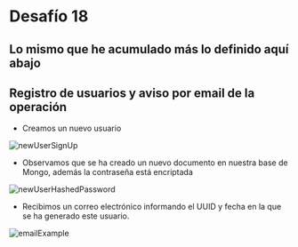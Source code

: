 # Desafío 18
Lo mismo que he acumulado más lo definido aquí abajo
----

## Registro de usuarios y aviso por email de la operación

- Creamos un nuevo usuario

![newUserSignUp](https://user-images.githubusercontent.com/8601103/187552888-f552ea31-be46-46a9-97f4-c00869e3a514.png)

- Observamos que se ha creado un nuevo documento en nuestra base de Mongo, además la contraseña está encriptada

![newUserHashedPassword](https://user-images.githubusercontent.com/8601103/187552883-04859272-d264-4cba-a2b2-9f1c13a47708.png)

- Recibimos un correo electrónico informando el UUID y fecha en la que se ha generado este usuario.

![emailExample](https://user-images.githubusercontent.com/8601103/187552876-eab251d6-fa81-4247-8cf7-e798e7015725.png)






